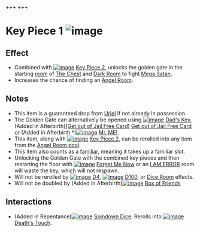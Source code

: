 +++
+++

 # Key Piece 1 ![image](/image/Key_Piece_1.png) 


Effect
--------


* Combined with [![image](/image/Key_Piece_2.png)](/wiki/Key_Piece_2 "Key Piece 2") [Key Piece 2](/wiki/Key_Piece_2 "Key Piece 2"), unlocks the golden gate in the starting [room](/wiki/Rooms "Rooms") of [The Chest](/wiki/The_Chest "The Chest") and [Dark Room](/wiki/Dark_Room "Dark Room") to fight [Mega Satan](/wiki/Mega_Satan "Mega Satan").
* Increases the chance of finding an [Angel Room](/wiki/Angel_Room "Angel Room").


Notes
-------


* This item is a guaranteed drop from [Uriel](/wiki/Angel#Uriel "Angel") if not already in possession.
* The Golden Gate can alternatively be opened using [![image](/image/Dad%27s_Key.png)](/wiki/Dad%27s_Key "Dad's Key") [Dad's Key](/wiki/Dad%27s_Key "Dad's Key"), (Added in Afterbirth)[(Get out of Jail Free Card)](/wiki/Get_out_of_Jail_Free_Card "Get out of Jail Free Card") [Get out of Jail Free Card](/wiki/Get_out_of_Jail_Free_Card "Get out of Jail Free Card") or (Added in Afterbirth †)[![image](/image/Mr._ME!.png)](/wiki/Mr._ME! "Mr. ME!") [Mr. ME!](/wiki/Mr._ME! "Mr. ME!").
* This item, along with [![image](/image/Key_Piece_2.png)](/wiki/Key_Piece_2 "Key Piece 2") [Key Piece 2](/wiki/Key_Piece_2 "Key Piece 2"), can be rerolled into any item from the [Angel Room pool](/wiki/Item_Pool#Angel_Room "Item Pool").
* This item also counts as a [familiar](/wiki/Familiar "Familiar"), meaning it takes up a familiar slot.
* Unlocking the Golden Gate with the combined key pieces and then restarting the floor with [![image](/image/Forget_Me_Now.png)](/wiki/Forget_Me_Now "Forget Me Now") [Forget Me Now](/wiki/Forget_Me_Now "Forget Me Now") or an [I AM ERROR](/wiki/I_AM_ERROR "I AM ERROR") room will waste the key, which will not respawn.
* Will not be rerolled by [![image](/image/D4.png)](/wiki/D4 "D4") [D4](/wiki/D4 "D4"), [![image](/image/D100.png)](/wiki/D100 "D100") [D100](/wiki/D100 "D100"), or [Dice Room](/wiki/Dice_Room "Dice Room") effects.
* Will not be doubled by (Added in Afterbirth)[![image](/image/Box_of_Friends.png)](/wiki/Box_of_Friends "Box of Friends") [Box of Friends](/wiki/Box_of_Friends "Box of Friends")


Interactions
--------------


* (Added in Repentance)[![image](/image/Spindown_Dice.png)](/wiki/Spindown_Dice "Spindown Dice") [Spindown Dice](/wiki/Spindown_Dice "Spindown Dice"): Rerolls into [![image](/image/Death%27s_Touch.png)](/wiki/Death%27s_Touch "Death's Touch") [Death's Touch](/wiki/Death%27s_Touch "Death's Touch").


